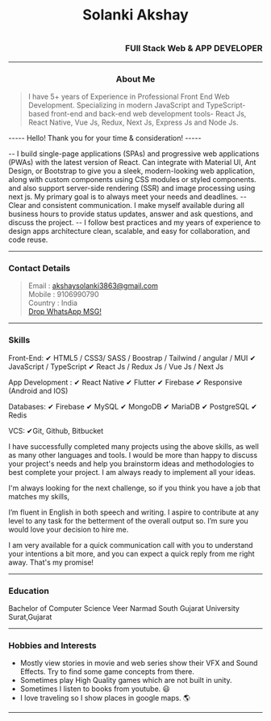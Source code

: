 <h1 align="center"> Solanki Akshay<h1> <h3 align="right">FUll Stack Web & APP DEVELOPER</h3>

---

<h3 align="center"> About Me</h3>

> I have 5+ years of Experience in Professional Front End Web Development.
Specializing in modern JavaScript and TypeScript-based front-end and back-end web development tools- React Js, React Native, Vue Js, Redux, Next Js, Express Js and Node Js.

----- Hello! Thank you for your time & consideration! -----

-- I build single-page applications (SPAs) and progressive web applications (PWAs) with the latest version of React. Can integrate with Material UI, Ant Design, or Bootstrap to give you a sleek, modern-looking web application, along with custom components using CSS modules or styled components. and also support server-side rendering (SSR) and image processing using next js.
My primary goal is to always meet your needs and deadlines.
-- Clear and consistent communication. I make myself available during all business hours to provide status updates, answer and ask questions, and discuss the project.
-- I follow best practices and my years of experience to design apps architecture clean, scalable, and easy for collaboration, and code reuse.

----
### Contact Details

> Email : akshaysolanki3863@gmail.com 
> <br>Mobile : 9106990790
> <br>Country : India
> <br>[Drop WhatsApp MSG!](https://wa.me/9106990790?text=)
----

### Skills

 Front-End:
✔ HTML5 / CSS3/ SASS / Boostrap / Tailwind / angular / MUI
✔ JavaScript / TypeScript
✔ React Js / Redux Js / Vue Js / Next Js

App Development :
✔ React Native
✔ Flutter
✔ Firebase
✔ Responsive (Android and IOS)


Databases:
✔ Firebase
✔ MySQL
✔ MongoDB
✔ MariaDB
✔ PostgreSQL
✔ Redis

VCS:
✔Git, Github, Bitbucket

I have successfully completed many projects using the above skills, as well as many other languages ​​and tools. I would be more than happy to discuss your project's needs and help you brainstorm ideas and methodologies to best complete your project. I am always ready to implement all your ideas.

I'm always looking for the next challenge, so if you think you have a job that matches my skills,

I’m fluent in English in both speech and writing. I aspire to contribute at any level to any task for the betterment of the overall output so. I’m sure you would love your decision to hire me.

I am very available for a quick communication call with you to understand your intentions a bit more, and you can expect a quick reply from me right away. That's my promise!

----

### Education

<p>Bachelor of Computer Science
Veer Narmad South Gujarat University Surat,Gujarat</p>

----

### Hobbies and Interests

- Mostly view stories in movie and web series show their VFX and Sound Effects. Try to find some game concepts from there.
- Sometimes play High Quality games which are not built in unity.
- Sometimes I listen to books from youtube. 😃
- I love traveling so I show places in google maps. 🌎
----
